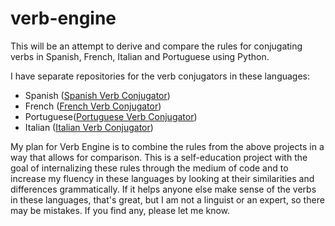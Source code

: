 # verb-engine

This will be an attempt to derive and compare the rules for conjugating verbs in Spanish, French, Italian and Portuguese using Python.

I have separate repositories for the verb conjugators in these languages: 
- Spanish ([Spanish Verb Conjugator](https://github.com/meginks/spanish-verb-conjugator))
- French ([French Verb Conjugator](https://github.com/meginks/french-verb-conjugator))
- Portuguese([Portuguese Verb Conjugator](https://github.com/meginks/portuguese-verb-conjugator))
- Italian ([Italian Verb Conjugator](https://github.com/meginks/italian-verb-conjugator)) 


My plan for Verb Engine is to combine the rules from the above projects in a way that allows for comparison. This is a self-education project with the goal of internalizing these rules through the medium of code and to increase my fluency in these languages by looking at their similarities and differences grammatically. If it helps anyone else make sense of the verbs in these languages, that's great, but I am not a linguist or an expert, so there may be mistakes. If you find any, please let me know. 
